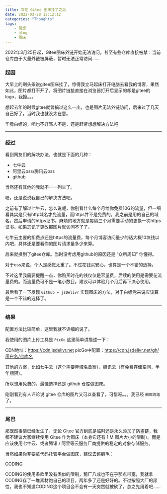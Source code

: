 ```yaml
---
title: 写在 Gitee 图床挂了之后
date: 2022-03-28 12:12:12
categories: "Thoughts"
tags:
	- 随想
	- blog
    - 图床
---
```

2022年3月25日起，Gitee图床外链开始无法访问。甚至有些仓库直接被禁：当前仓库由于大量外链被屏蔽，暂时无法正常访问……

<!--more-->

### 起因

大早上的刷头条说gitee图床挂了，惊得我立马起床打开电脑去看我的博客，果然如此，图片都打不开了，将图片链接直接在浏览器打开后显示的却是gitee的logo，我擦。。。

想起去年的时候gitee就曾搞过这么一出，也是图片无法外链访问，后来过了几天自己好了，当时我也就没太在意。

毕竟白嫖的，咱也不好骂人不是，还是赶紧想想解决方法吧

---

### 经过

看到网友们的解决办法，也就是下面的几种：

* 七牛云
* 阿里云oss/腾讯云oss
* github

当然还有其他的我就不一一列举了。

嗯，还是说说我自己的解决方法吧。

之前有了解过七牛云，怎么说呢，你别看什么每个月给你免费10G的流量，但一细看其实是只有http域名才免流量，而https并不是免费的。我之前是用的自己的域名，然后申请的https证书。麻烦的地方就是每隔三个月需要手动的更换一次https证书。如果忘记了更改那图片就访问不了了。

七牛云主要的扣费点还是https的流量费，每个月博客访问量少的话大概10块钱以内吧，具体还是要看你的图片请求量多少来算。

后来就换到了gitee仓库。当时没考虑用github的原因还是 “众所周知” 你懂得。

对于oss来说，个人是感觉太重了。不过花钱买安心，也算是一个不错的选择。

不过这里我需要提醒一点，你购买时花的钱仅仅是容量费，后续的使用是需要花流量费的。而流量费可不是一笔小数目。建议可以体验几个月后再下决心使用。

最后看了一下发现 `Github + jsDelivr` 实现图床的方法，对于白嫖党来说应该算是一个不错的选择了。

---

### 结果

配置方法比较简单，这里我就不详细的说了。

我使用的图片上传工具是 `PicGo` 这里简单讲描述一下：

CDN地址：https://cdn.jsdelivr.net
picGo中配置：https://cdn.jsdelivr.net/gh/用户名/仓库名

其他的方案，比如七牛云（这个需要弄域名备案），腾讯云（有免费存储空间，半年期限）。

所以想用免费的，最佳选择还是 github 仓库做图床。

刚刚看到有人评论说 gitee 仓库的图片又可以查看了，可惜呀。。。我已经 `删库跑路` 了。

---

### 尾巴

那既然事情已经发生了，无论 Gitee 官方到底是临时还是永久添加了防盗链，我都不建议大家继续使用 Gitee 作为图床（本身它还有 1 M 图片大小的限制）。而是应该使用七牛云、或者腾讯 / 阿里等云服务厂商提供的稳定的对象存储服务。

当然如果你非要拿代码托管平台做图床，建议去薅鹅毛：

[CODING](https://coding.net/)

CODING的使用条款里没有类似的限制，鹅厂八成也不在乎那点带宽，我就拿CODING存了一堆素材跑自己的项目，两年多了还是好好的。不过按照大厂的尿性，我也不知道CODING这个项目会不会有一天突然就被砍了，总之先用着吧……
